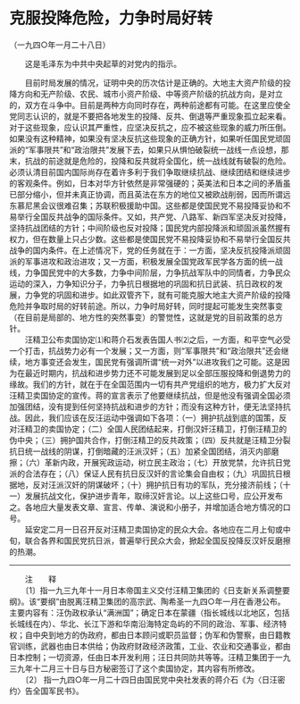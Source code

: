 # 克服投降危险，力争时局好转  
（一九四○年一月二十八日）  
  
　　这是毛泽东为中共中央起草的对党内的指示。   
  
　　目前时局发展的情况，证明中央的历次估计是正确的。大地主大资产阶级的投降方向和无产阶级、农民、城市小资产阶级、中等资产阶级的抗战方向，是对立的，双方在斗争中。目前是两种方向同时存在，两种前途都有可能。在这里应使全党同志认识的，就是不要把各地发生的投降、反共、倒退等严重现象孤立起来看。对于这些现象，应认识其严重性，应坚决反抗之，应不被这些现象的威力所压倒。如果没有这种精神，如果没有坚决反抗这些现象的正确方针，如果听任国民党顽固派的“军事限共”和“政治限共”发展下去，如果只从惧怕破裂统一战线一点设想，那末，抗战的前途就是危险的，投降和反共就将全国化，统一战线就有破裂的危险。必须认清目前国内国际尚存在着许多利于我们争取继续抗战、继续团结和继续进步的客观条件。例如，日本对华方针依然是非常强硬的；英美法和日本之间的矛盾虽已部分缩小，但并未真正协调，而且英法在东方的地位又被欧战削弱，因而所谓远东慕尼黑会议很难召集；苏联积极援助中国。这些都是使国民党不易投降妥协和不易举行全国反共战争的国际条件。又如，共产党、八路军、新四军坚决反对投降，坚持抗战团结的方针；中间阶级也反对投降；国民党内部投降派和顽固派虽然握有权力，但在数量上只占少数。这些都是使国民党不易投降妥协和不易举行全国反共战争的国内条件。在上述情况下，党的任务就在于：一方面，坚决反抗投降派顽固派的军事进攻和政治进攻；又一方面，积极发展全国党政军民学各方面的统一战线，力争国民党中的大多数，力争中间阶层，力争抗战军队中的同情者，力争民众运动的深入，力争知识分子，力争抗日根据地的巩固和抗日武装、抗日政权的发展，力争党的巩固和进步。如此双管齐下，就有可能克服大地主大资产阶级的投降危险并争取时局的好转前途。所以，力争时局好转，同时提起可能发生突然事变（在目前是局部的、地方性的突然事变）的警觉性，这就是党的目前政策的总方针。   
　　汪精卫公布卖国协定⑴和蒋介石发表告国人书⑵之后，一方面，和平空气必受一个打击，抗战势力必有一个发展；又一方面，则“军事限共”和“政治限共”还会继续，地方事变还会发生，国民党有强调所谓“统一对外”以进攻我们之可能。这是因为在最近时期内，抗战和进步势力还不可能发展到足以全部压服投降和倒退势力的缘故。我们的方针，就在于在全国范围内一切有共产党组织的地方，极力扩大反对汪精卫卖国协定的宣传。蒋的宣言表示了他要继续抗战，但是他没有强调全国必须加强团结，没有提到任何坚持抗战和进步的方针；而没有这种方针，便无法坚持抗战。因此，我们应该在反汪运动中强调如下各项：（一）拥护抗战到底的国策，反对汪精卫的卖国协定；（二）全国人民团结起来，打倒汉奸汪精卫，打倒汪精卫的伪中央；（三）拥护国共合作，打倒汪精卫的反共政策；（四）反共就是汪精卫分裂抗日统一战线的阴谋，打倒暗藏的汪派汉奸；（五）加紧全国团结，消灭内部磨擦；（六）革新内政，开展宪政运动，树立民主政治；（七）开放党禁，允许抗日党派的合法存在；（八）保证人民有抗日反汉奸的言论集会自由权；（九）巩固抗日根据地，反对汪派汉奸的阴谋破坏；（十）拥护抗日有功的军队，充分接济前线；（十一）发展抗战文化，保护进步青年，取缔汉奸言论。以上这些口号，应公开发布之。各地应大量发表文章、宣言、传单、演说和小册子，并增加适合地方情况的口号。   
　　延安定二月一日召开反对汪精卫卖国协定的民众大会。各地应在二月上旬或中旬，联合各界和国民党抗日派，普遍举行民众大会，掀起全国反投降反汉奸反磨擦的热潮。   
  
  
------------------  
　　注　　释   
　　〔1〕指一九三九年十一月日本帝国主义交付汪精卫集团的《日支新关系调整要纲》。该“要纲”由脱离汪精卫集团的高宗武、陶希圣一九四○年一月在香港公布。主要内容有：汪伪政权承认“满洲国”；确定日本在蒙疆（指长城线以北地区，包括长城线在内）、华北、长江下游和华南沿海特定岛屿的不同的政治、军事、经济特权；自中央到地方的伪政府，都由日本顾问或职员监督；伪军和伪警察，由日籍教官训练，武器也由日本供给；伪政府财政经济政策，工业、农业和交通事业，都由日本控制；一切资源，任由日本开发利用；汪日共同防共等等。汪精卫集团于一九三九年十二月三十日与日方秘密签订了这个卖国协定，其内容有所修改。   
　　〔2〕 指一九四○年一月二十四日由国民党中央社发表的蒋介石《为〈日汪密约〉告全国军民书》。   